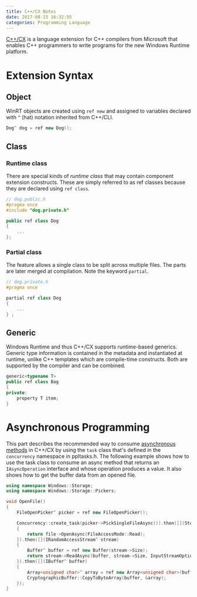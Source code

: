 ```yaml
---
title: C++/CX Notes
date: 2017-08-15 16:32:55
categories: Programming Language
---
```

[C++/CX](https://docs.microsoft.com/en-us/cpp/cppcx/visual-c-language-reference-c-cx) is a language extension for C++ compilers from Microsoft that enables C++ programmers to write programs for the new Windows Runtime platform.

# Extension Syntax
## Object
WinRT objects are created using `ref new` and assigned to variables declared with `^` (hat) notation inherited from C++/CLI.
```c++
Dog^ dog = ref new Dog();
```
## Class
### Runtime class
There are special kinds of *runtime class* that  may contain component extension constructs. These are simply referred to as ref classes because they are declared using `ref class`.
```c++
// dog.public.h
#pragma once
#include "dog.private.h"

public ref class Dog
{
    ...
};
```
### Partial class
The feature allows a single class to be split across multiple files. The parts are later merged at compilation. Note the keyword `partial`.
```c++
// dog.private.h
#pragma once

partial ref class Dog
{
    ...
} ;
```
## Generic
Windows Runtime and thus C++/CX supports runtime-based generics. Generic type information is contained in the metadata and instantiated at runtime, unlike C++ templates which are compile-time constructs. Both are supported by the compiler and can be combined.
```c++
generic<typename T>
public ref class Bag
{
private:
    property T item;
}
```
# Asynchronous Programming
This part describes the recommended way to consume [asynchronous methods](https://docs.microsoft.com/en-us/windows/uwp/threading-async/asynchronous-programming-in-cpp-universal-windows-platform-apps) in C++/CX by using the `task` class that's defined in the `concurrency` namespace in ppltasks.h.
The following example shows how to use the task class to consume an async method that returns an `IAsyncOperation` interface and whose operation produces a value. It also shows how to get the buffer data from an opened file.
```c++
using namespace Windows::Storage;
using namespace Windows::Storage::Pickers;

void OpenFile()
{
    FileOpenPicker^ picker = ref new FileOpenPicker();

    Concurrency::create_task(picker->PickSingleFileAsync()).then([](StorageFile^ file)
    {
        return file->OpenAsync(FileAccessMode::Read);
    }).then([](IRandomAccessStream^ stream)
    {
        Buffer^ buffer = ref new Buffer(stream->Size);
        return stream->ReadAsync(buffer, stream->Size, InputStreamOptions::None);
    }).then([](IBuffer^ buffer)
    {
        Array<unsigned char>^ array = ref new Array<unsigned char>(buffer->Length);
        CryptographicBuffer::CopyToByteArray(buffer, &array);
    });
}
```
